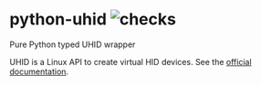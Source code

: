 # python-uhid ![checks](https://github.com/FFY00/python-uhid/workflows/checks/badge.svg)

Pure Python typed UHID wrapper

UHID is a Linux API to create virtual HID devices.
See the [official documentation](https://www.kernel.org/doc/Documentation/hid/uhid.txt).
